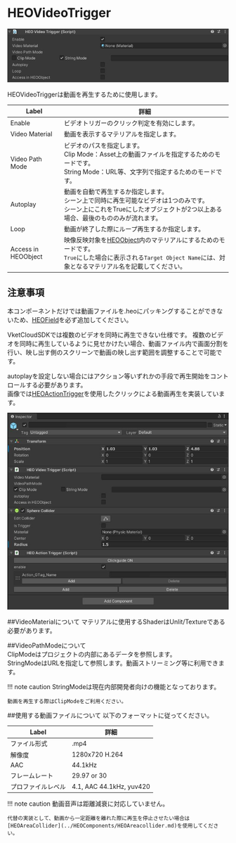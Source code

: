 
# HEOVideoTrigger

![HEOVideoTrigger](img/HEOVideoTrigger.jpg)

HEOVideoTriggerは動画を再生するために使用します。

| Label | 詳細 |
| ---- | ---- |
| Enable | ビデオトリガーのクリック判定を有効にします。 |
| Video Material | 動画を表示するマテリアルを指定します。 |
| Video Path Mode | ビデオのパスを指定します。<br> Clip Mode：Asset上の動画ファイルを指定するためのモードです。<br> String Mode：URL等、文字列で指定するためのモードです。 |
| Autoplay | 動画を自動で再生するか指定します。<br>シーン上で同時に再生可能なビデオは1つのみです。<br> シーン上にこれをTrueにしたオブジェクトが2つ以上ある場合、最後のもののみが流れます。 |
| Loop | 動画が終了した際にループ再生するか指定します。|
| Access in HEOObject | 映像反映対象を[HEOObject](HEOObject.md)内のマテリアルにするためのモードです。<br> `True`にした場合に表示される`Target Object Name`には、対象となるマテリアル名を記載してください。 |

## 注意事項
本コンポーネントだけでは動画ファイルを.heoにパッキングすることができないため、[HEOField](HEOField.md)を必ず追加してください。</br>

VketCloudSDKでは複数のビデオを同時に再生できない仕様です。
複数のビデオを同時に再生しているように見せかけたい場合、動画ファイル内で画面分割を行い、映し出す側のスクリーンで動画の映し出す範囲を調整することで可能です。<br>

autoplayを設定しない場合にはアクション等いずれかの手段で再生開始をコントロールする必要があります。</br>
画像では[HEOActionTrigger](HEOActionTrigger.md)を使用したクリックによる動画再生を実装しています。

![HEOVideoTrigger](img/HEOVideoTriggerAdd.jpg)


##VideoMaterialについて
マテリアルに使用するShaderはUnlit/Textureである必要があります。

##VideoPathModeについて</br>
ClipModeはプロジェクトの内部にあるデータを参照します。</br>
StringModeはURLを指定して参照します。動画ストリーミング等に利用できます。

!!! note caution
    StringModeは現在内部開発者向けの機能となっております。
    
    動画を再生する際はClipModeをご利用ください。

##使用する動画ファイルについて
以下のフォーマットに従ってください。

| Label | 詳細 |
| ---- | ---- |
| ファイル形式 | .mp4 |
| 解像度 | 1280x720 H.264|
| AAC | 44.1kHz |
| フレームレート | 29.97 or 30 |
| プロファイルレベル | 4.1, AAC 44.1kHz, yuv420 |

!!! note caution
    動画音声は距離減衰に対応していません。

    代替の実装として、動画から一定距離を離れた際に再生を停止させたい場合は[HEOAreaCollider](../HEOComponents/HEOAreacollider.md)を使用してください。